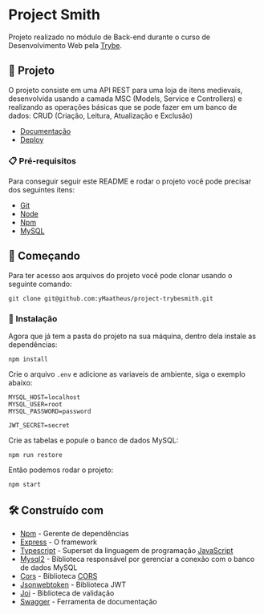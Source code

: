 # Project Smith

Projeto realizado no módulo de Back-end durante o curso de Desenvolvimento Web pela [Trybe](https://www.betrybe.com/).

## 📱 Projeto

O projeto consiste em uma API REST para uma loja de itens medievais, desenvolvida usando a camada MSC (Models, Service e Controllers) e realizando as operações básicas que se pode fazer em um banco de dados: CRUD (Criação, Leitura, Atualização e Exclusão)

* [Documentação](https://smith.ymaatheus.me/api-docs)
* [Deploy](https://smith.ymaatheus.me/)

### 📋 Pré-requisitos

Para conseguir seguir este README e rodar o projeto você pode precisar dos seguintes itens:

- [Git](https://git-scm.com/doc)
- [Node](https://nodejs.org/en/)
- [Npm](https://docs.npmjs.com/getting-started)
- [MySQL](https://www.mysql.com/)

## 🚀 Começando

Para ter acesso aos arquivos do projeto você pode clonar usando o seguinte comando:

```
git clone git@github.com:yMaatheus/project-trybesmith.git
```

### 🔧 Instalação

Agora que já tem a pasta do projeto na sua máquina, dentro dela instale as dependências:

```
npm install
```

Crie o arquivo `.env` e adicione as variaveis de ambiente, siga o exemplo abaixo:

```
MYSQL_HOST=localhost
MYSQL_USER=root
MYSQL_PASSWORD=password

JWT_SECRET=secret
```

Crie as tabelas e popule o banco de dados MySQL:

```
npm run restore
```

Então podemos rodar o projeto:

```
npm start
```

## 🛠️ Construído com

* [Npm](https://docs.npmjs.com/getting-started) - Gerente de dependências
* [Express](http://www.dropwizard.io/1.0.2/docs/) - O framework
* [Typescript](https://www.typescriptlang.org/) - Superset da linguagem de programação [JavaScript](https://developer.mozilla.org/pt-BR/docs/Learn/JavaScript/First_steps/What_is_JavaScript)
* [Mysql2](https://www.npmjs.com/package/mysql2) - Biblioteca responsável por gerenciar a conexão com o banco de dados MySQL
* [Cors](https://www.npmjs.com/package/cors) - Biblioteca [CORS](https://developer.mozilla.org/pt-BR/docs/Web/HTTP/CORS)
* [Jsonwebtoken](https://www.npmjs.com/package/jsonwebtoken) - Biblioteca JWT
* [Joi](https://www.npmjs.com/package/joi) - Biblioteca de validação
* [Swagger](https://www.npmjs.com/package/swagger-ui-express) - Ferramenta de documentação
